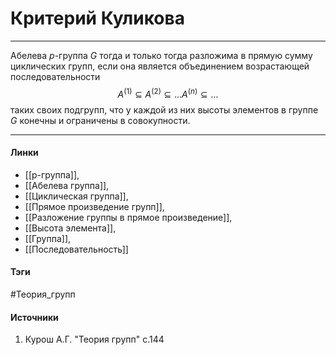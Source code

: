 # Критерий Куликова
***
Абелева $p$-группа $G$ тогда и только тогда разложима в прямую сумму циклических групп, если она является объединением возрастающей последовательности
$$
A^{(1)}\subseteq A^{(2)}\subseteq\dots
A^{(n)}\subseteq\dots
$$
таких своих подгрупп, что у каждой из них высоты элементов в группе $G$ конечны и ограничены в совокупности.
***
#### Линки
- [[p-группа]],
- [[Абелева группа]],
- [[Циклическая группа]],
- [[Прямое произведение групп]],
- [[Разложение группы в прямое произведение]],
- [[Высота элемента]],
- [[Группа]],
- [[Последовательность]]
#### Тэги
 #Теория_групп 
#### Источники
 1. Курош А.Г. "Теория групп" с.144